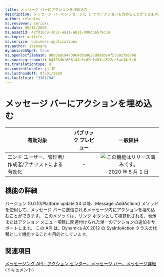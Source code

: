 ```yaml
---
title: メッセージ バーにアクションを埋め込む
description: メッセージ バーのメッセージに 1 つのアクションを含めることができます。
author: relnotes
ms.reviewer: sericks
ms.date: 05/11/2020
ms.assetid: 42fd36c8-3d5c-ea11-a811-000d3a579c39
ms.topic: article
ms.service: business-applications
ms.author: jasongre
dynamics365pdf: true
ms.openlocfilehash: 98d8a8c9473964d0a0628dda9be4f53602796768
ms.sourcegitcommit: b4383db1666141e3c62ef493ca522cd5ae34e1f0
ms.translationtype: HT
ms.contentlocale: ja-JP
ms.lasthandoff: 07/01/2020
ms.locfileid: "3381794"
---
```

# <a name="embed-actions-in-the-message-bar"></a>メッセージ バーにアクションを埋め込む


| 有効対象    |  パブリック プレビュー | 一般提供 | 
| ---------- | :----------: |:----------: |
|エンド ユーザー、管理者/作成者/アナリストによる有効化|-| ![この機能はリリース済みです。](/dynamics365-release-plan/media/green-checkmark.png "この機能はリリース済みです。") 2020 年 5 月 1 日|






## <a name="feature-details"></a>機能の詳細
<!--feature detail start -->
バージョン 10.0.10/Platform update 34 以降、Message::AddAction() メソッドを使用して、メッセージ バーに送信されるメッセージ内にアクションを埋め込むことができます。 このメソッドは、リンク ボタンとして視覚化される、表示またはアクション メニュー項目に関連付けられた単一のアクションの追加をサポートします。 この API は、Dynamics AX 2012 の SysInfoAction クラスの代替として機能することを目的としています。  
<!--feature detail end -->










## <a name="see-also"></a>関連項目

<!--docs start-->
[メッセージング API - アクション センター、メッセージ バー、メッセージ詳細](https://docs.microsoft.com/dynamics365/fin-ops-core/dev-itpro/user-interface/messaging-api-center-bar-details) (ドキュメント)
<!--docs end-->
